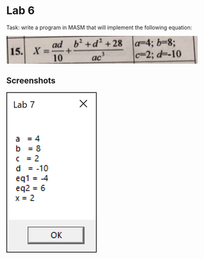 # Lab 6

Task: write a program in MASM that will implement the following equation:

<img src=".github/image0.png" />

## Screenshots

<img src=".github/image1.png" />
